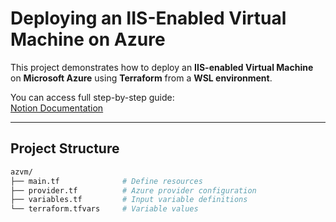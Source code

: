 
# Deploying an IIS-Enabled Virtual Machine on Azure

This project demonstrates how to deploy an **IIS-enabled Virtual Machine** on **Microsoft Azure** using **Terraform** from a **WSL environment**.  

You can access full step-by-step guide:  
[Notion Documentation](https://concise-yttrium-bcf..site/Deploying-an-IIS-enabled-virtual-machine-on-Azure-21f8f53b92d580da9061d34be238c4c9?pvs=74)

---

## Project Structure


```bash
azvm/
├── main.tf              # Define resources
├── provider.tf          # Azure provider configuration
├── variables.tf         # Input variable definitions
└── terraform.tfvars     # Variable values
